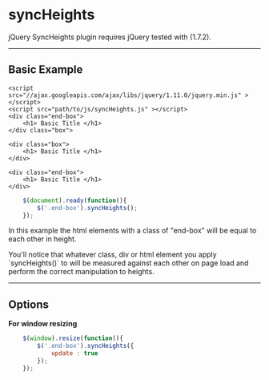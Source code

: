 syncHeights
===========

jQuery SyncHeights plugin requires jQuery tested with (1.7.2).

--------------------
Basic Example
--------------------

```
<script src="//ajax.googleapis.com/ajax/libs/jquery/1.11.0/jquery.min.js" ></script>
<script src="path/to/js/syncHeights.js" ></script>
<div class="end-box">
	<h1> Basic Title </h1>
</div class="box">

<div class="box">
	<h1> Basic Title </h1>
</div>

<div class="end-box">
	<h1> Basic Title </h1>
</div>
```

```javascript
	$(document).ready(function(){	
		$('.end-box').syncHeights();		
	});

```

<p>In this example the html elements with a class of "end-box" will be equal to each other in height.</p>
<p>You'll notice that whatever class, div or html element you apply `syncHeights()` to will be measured against each other on page load and perform the correct manipulation to heights.</p>

--------------------
Options
--------------------

<b> For window resizing </b>
```javascript
	$(window).resize(function(){
		$('.end-box').syncHeights({
			update : true
		});
	});	
```

